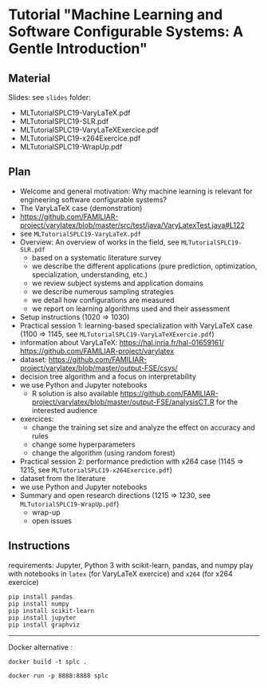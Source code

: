# Tutorial "Machine Learning and Software Configurable Systems: A Gentle Introduction" 

## Material 

Slides: see `slides` folder:
 * MLTutorialSPLC19-VaryLaTeX.pdf 
 * MLTutorialSPLC19-SLR.pdf
 * MLTutorialSPLC19-VaryLaTeXExercice.pdf
 * MLTutorialSPLC19-x264Exercice.pdf
 * MLTutorialSPLC19-WrapUp.pdf
 
## Plan 

 * Welcome and general motivation: Why machine learning is relevant for engineering software configurable systems? 
 * The VaryLaTeX case (demonstration) 
  * https://github.com/FAMILIAR-project/varylatex/blob/master/src/test/java/VaryLatexTest.java#L122
  * see `MLTutorialSPLC19-VaryLaTeX.pdf`
 * Overview: An overview of works in the field, see `MLTutorialSPLC19-SLR.pdf`
   * based on a systematic literature survey
   * we describe the different applications (pure prediction, optimization, specialization, understanding, etc.)
   * we review subject systems and application domains 
   * we describe numerous sampling strategies 
   * we detail how configurations are measured 
   * we report on learning algorithms used and their assessment 
 * Setup instructions (1020 => 1030)
 * Practical session 1: learning-based specialization with VaryLaTeX case (1100 => 1145, see `MLTutorialSPLC19-VaryLaTeXExercie.pdf`) 
  * information about VaryLaTeX: https://hal.inria.fr/hal-01659161/ https://github.com/FAMILIAR-project/varylatex
  * dataset: https://github.com/FAMILIAR-project/varylatex/blob/master/output-FSE/csvs/
  * decision tree algorithm and a focus on interpretability 
  * we use Python and Jupyter notebooks 
    * R solution is also available https://github.com/FAMILIAR-project/varylatex/blob/master/output-FSE/analysisCT.R for the interested 
    audience 
  * exercices:
    * change the training set size and analyze the effect on accuracy and rules
    * change some hyperparameters
    * change the algorithm (using random forest)
 * Practical session 2: performance prediction with x264 case (1145 => 1215, see `MLTutorialSPLC19-x264Exercice.pdf`) 
  * dataset from the literature  
  * we use Python and Jupyter notebooks 
 * Summary and open research directions (1215 => 1230, see `MLTutorialSPLC19-WrapUp.pdf`)
   * wrap-up 
   * open issues 
  
 ## Instructions 
 
requirements: Jupyter, Python 3 with scikit-learn, pandas, and numpy 
play with notebooks in `latex` (for VaryLaTeX exercice) and `x264` (for x264 exercice) 

  ```
  pip install pandas
  pip install numpy
  pip install scikit-learn
  pip install jupyter
  pip install graphviz
  ```

****

Docker alternative : 

```
docker build -t splc .
```
```
docker run -p 8888:8888 splc
```